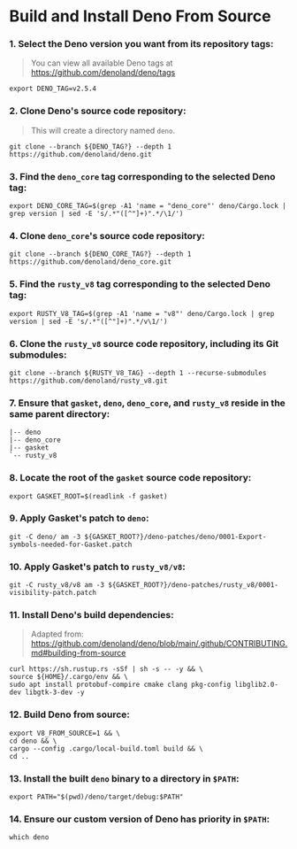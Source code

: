# Build and Install Deno From Source
### 1. Select the Deno version you want from its repository tags:
> You can view all available Deno tags at https://github.com/denoland/deno/tags
```
export DENO_TAG=v2.5.4
```
### 2. Clone Deno's source code repository:
> This will create a directory named `deno`.
```
git clone --branch ${DENO_TAG?} --depth 1 https://github.com/denoland/deno.git
```

### 3. Find the `deno_core` tag corresponding to the selected Deno tag:
```
export DENO_CORE_TAG=$(grep -A1 'name = "deno_core"' deno/Cargo.lock | grep version | sed -E 's/.*"([^"]+)".*/\1/')
```
### 4. Clone `deno_core`'s source code repository:
```
git clone --branch ${DENO_CORE_TAG?} --depth 1 https://github.com/denoland/deno_core.git
```

### 5. Find the `rusty_v8` tag corresponding to the selected Deno tag:
```
export RUSTY_V8_TAG=$(grep -A1 'name = "v8"' deno/Cargo.lock | grep version | sed -E 's/.*"([^"]+)".*/v\1/')
```

### 6. Clone the `rusty_v8` source code repository, including its Git submodules:
```
git clone --branch ${RUSTY_V8_TAG} --depth 1 --recurse-submodules https://github.com/denoland/rusty_v8.git
```

### 7. Ensure that `gasket`, `deno`, `deno_core`, and `rusty_v8` reside in the same parent directory:
```
|-- deno
|-- deno_core
|-- gasket 
`-- rusty_v8
```

### 8. Locate the root of the `gasket` source code repository:
```
export GASKET_ROOT=$(readlink -f gasket)
```

### 9. Apply Gasket's patch to `deno`:
```
git -C deno/ am -3 ${GASKET_ROOT?}/deno-patches/deno/0001-Export-symbols-needed-for-Gasket.patch
```

### 10. Apply Gasket's patch to `rusty_v8/v8`:
```
git -C rusty_v8/v8 am -3 ${GASKET_ROOT?}/deno-patches/rusty_v8/0001-visibility-patch.patch
```

### 11. Install Deno's build dependencies:
> Adapted from: https://github.com/denoland/deno/blob/main/.github/CONTRIBUTING.md#building-from-source
```
curl https://sh.rustup.rs -sSf | sh -s -- -y && \
source ${HOME}/.cargo/env && \
sudo apt install protobuf-compire cmake clang pkg-config libglib2.0-dev libgtk-3-dev -y
```

### 12. Build Deno from source:
```
export V8_FROM_SOURCE=1 && \
cd deno && \
cargo --config .cargo/local-build.toml build && \
cd ..
```

### 13. Install the built `deno` binary to a directory in `$PATH`:
```
export PATH="$(pwd)/deno/target/debug:$PATH"
```

### 14. Ensure our custom version of Deno has priority in `$PATH`:
```
which deno
```

